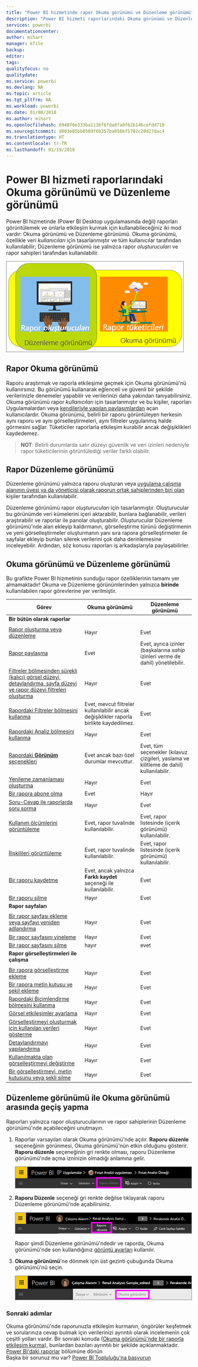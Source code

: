 ```yaml
---
title: "Power BI hizmetinde rapor Okuma görünümü ve Düzenleme görünümü"
description: "Power BI hizmeti raporlarındaki Okuma görünümü ve Düzenleme görünümü arasındaki farklara genel bakış"
services: powerbi
documentationcenter: 
author: mihart
manager: kfile
backup: 
editor: 
tags: 
qualityfocus: no
qualitydate: 
ms.service: powerbi
ms.devlang: NA
ms.topic: article
ms.tgt_pltfrm: NA
ms.workload: powerbi
ms.date: 01/08/2018
ms.author: mihart
ms.openlocfilehash: 6948f0e333ba1136f6fda8fa0f62b146cefdd710
ms.sourcegitcommit: d803e85bb0569f6b357ba0586f5702c20d27dac4
ms.translationtype: HT
ms.contentlocale: tr-TR
ms.lasthandoff: 01/19/2018
---
```

# <a name="reading-view-and-editing-view-in-power-bi-service-reports"></a>Power BI hizmeti raporlarındaki Okuma görünümü ve Düzenleme görünümü
Power BI hizmetinde (Power BI Desktop uygulamasında değil) raporları görüntülemek ve onlarla etkileşim kurmak için kullanabileceğiniz iki mod vardır: Okuma görünümü ve Düzenleme görünümü. Okuma görünümü, özellikle veri *kullanıcıları* için tasarlanmıştır ve tüm kullanıcılar tarafından kullanılabilir; Düzenleme görünümü ise yalnızca rapor *oluşturucuları* ve rapor sahipleri tarafından kullanılabilir. 

![](media/service-reading-view-and-editing-view/power-bi-creators-consumers.png)

## <a name="report-reading-view"></a>Rapor Okuma görünümü

 Raporu araştırmak ve raporla etkileşime geçmek için Okuma görünümü'nü kullanırsınız. Bu görünümü kullanarak eğlenceli ve güvenli bir şekilde verilerinizle denemeler yapabilir ve verilerinizi daha yakından tanıyabilirsiniz. Okuma görünümü rapor *kullanıcıları* için tasarlanmıştır ve bu kişiler, raporları Uygulamalardan veya [kendileriyle yapılan paylaşımlardan](service-share-dashboards.md) açan kullanıcılardır. Okuma görünümü, belirli bir raporu görüntüleyen herkesin aynı raporu ve aynı görselleştirmeleri, aynı filtreler uygulanmış halde görmesini sağlar.  Tüketiciler raporlarla etkileşim kurabilir ancak değişiklikleri kaydedemez.

>**NOT**: Belirli durumlarda satır düzeyi güvenlik ve veri izinleri nedeniyle rapor tüketicilerinin görüntülediği veriler farklı olabilir. 

## <a name="report-editing-view"></a>Rapor Düzenleme görünümü

Düzenleme görünümü yalnızca raporu oluşturan veya [uygulama çalışma alanının üyesi ya da yöneticisi olarak raporun ortak sahiplerinden biri olan](service-create-distribute-apps.md) kişiler tarafından kullanılabilir.

Düzenleme görünümü rapor *oluşturucuları* için tasarlanmıştır. Oluşturucular bu görünümde veri kümelerini içeri aktarabilir, bunlara bağlanabilir, verileri araştırabilir ve raporlar ile panolar oluşturabilir. *Oluşturucular* Düzenleme görünümü'nde alan ekleyip kaldırmanın, görselleştirme türünü değiştirmenin ve yeni görselleştirmeler oluşturmanın yanı sıra rapora görselleştirmeler ile sayfalar ekleyip bunları silerek verilerini çok daha derinlemesine inceleyebilir. Ardından, söz konusu raporları iş arkadaşlarıyla paylaşabilirler.

## <a name="reading-view-versus-editing-view"></a>Okuma görünümü ve Düzenleme görünümü
Bu grafikte Power BI hizmetinin sunduğu rapor özelliklerinin tamamı yer almamaktadır! Okuma ve Düzenleme görünümlerinden yalnızca **birinde** kullanılabilen rapor görevlerine yer verilmiştir. 


|Görev  | Okuma görünümü  | Düzenleme görünümü |
|-------------------------|-------|-------|
|**Bir bütün olarak raporlar**  |
||||
| [Rapor oluşturma veya düzenleme](service-report-create-new.md) | Hayır  | Evet |
| [Rapor paylaşma](service-share-reports.md)| Evet | Evet, ayrıca izinler (başkalarına *sahip* izinleri verme de dahil) yönetilebilir. |
| [Filtreler bölmesinden sürekli (kalıcı) görsel düzeyi, detaylandırma, sayfa düzeyi ve rapor düzeyi filtreleri oluşturma](power-bi-report-add-filter.md) | Hayır  | Evet |
| [Rapordaki Filtreler bölmesini kullanma](power-bi-how-to-report-filter.md) | Evet, mevcut filtreler kullanılabilir ancak değişiklikler raporla birlikte kaydedilmez. | Evet |
| [Rapordaki Analiz bölmesini kullanma](service-analytics-pane.md) | Hayır | Evet |
| [Rapordaki **Görünüm** seçenekleri](power-bi-report-display-settings.md) | Evet ancak bazı özel durumlar mevcuttur. | Evet, tüm seçenekler (kılavuz çizgileri, yaslama ve kilitleme de dahil) kullanılabilir. |
| [Yenileme zamanlaması oluşturma](refresh-data.md) | Hayır  | Evet |
| [Bir rapora abone olma](service-report-subscribe.md) | Evet | Hayır |
| [Soru-Cevap ile raporlarda soru sorma](power-bi-q-and-a.md) | Hayır  | Evet |
| [Kullanım ölçümlerini görüntüleme](service-usage-metrics.md) | Evet, rapor tuvalinde kullanılabilir. | Evet, rapor listesinde (içerik görünümü) kullanılabilir. |
| [İlişkilileri görüntüleme](service-related-content.md) | Evet, rapor tuvalinde kullanılabilir. | Evet, rapor listesinde (içerik görünümü) kullanılabilir. |
| [Bir raporu kaydetme](service-report-save.md) | Evet, ancak yalnızca **Farklı kaydet** seçeneği ile kullanılabilir. | Evet |
| [Bir raporu silme](service-delete.md) | Hayır  | Evet |
|**Rapor sayfaları** |
||||
| [Bir rapor sayfası ekleme veya sayfayı yeniden adlandırma](power-bi-report-add-page.md)  | Hayır  | Evet  |
| [Bir rapor sayfasını yineleme](power-bi-report-copy-paste-page.md) | Hayır  | Evet |
| [Bir rapor sayfasını silme](service-delete.md) | hayır | evet |
|**Rapor görselleştirmeleri ile çalışma**|
||||
| [Bir rapora görselleştirme ekleme](power-bi-report-add-visualizations-i.md) | Hayır  | Evet |
| [Bir rapora metin kutusu ve şekil ekleme](power-bi-reports-add-text-and-shapes.md) | Hayır  | Evet |
| [Rapordaki Biçimlendirme bölmesini kullanma](service-the-report-editor-take-a-tour.md) | Hayır | Evet |
| [Görsel etkileşimler ayarlama](service-reports-visual-interactions.md) | Hayır  | Evet |
| [Görselleştirmeyi oluşturmak için kullanılan verileri gösterme](service-reports-show-data.md) | Hayır  | Evet |
| [Detaylandırmayı yapılandırma](power-bi-visualization-drill-down.md) | Hayır  | Evet |
| [Kullanılmakta olan görselleştirmeyi değiştirme](power-bi-report-change-visualization-type.md) | Hayır | Evet|
| [Bir görselleştirmeyi, metin kutusunu veya şekli silme](service-delete.md)| Hayır | Evet |


## <a name="navigating-between-editing-view-and-reading-view"></a>Düzenleme görünümü ile Okuma görünümü arasında geçiş yapma
Raporları yalnızca rapor oluşturucularının ve rapor sahiplerinin Düzenleme görünümü'nde açabileceğini unutmayın.

1. Raporlar varsayılan olarak Okuma görünümü'nde açılır. **Raporu düzenle** seçeneğinin görünmesi, Okuma görünümü'nün etkin olduğunu gösterir. **Raporu düzenle** seçeneğinin gri renkte olması, raporu Düzenleme görünümü'nde açma izninizin olmadığı anlamına gelir.

   ![](media/service-reading-view-and-editing-view/power-bi-edit-report-grey.png)

2. **Raporu Düzenle** seçeneği gri renkte değilse tıklayarak raporu Düzenleme görünümü'nde açabilirsiniz. 
   
   ![](media/service-reading-view-and-editing-view/power-bi-edit-report.png)
   
   Rapor şimdi Düzenleme görünümü'ndedir ve raporda, Okuma görünümü'nde son kullandığınız [görüntü ayarları](power-bi-report-display-settings.md) kullanılır.

2. **Okuma görünümü**'ne dönmek için üst gezinti çubuğunda Okuma görünümü'nü seçin.
   
    ![](media/service-reading-view-and-editing-view/power-bi-reading-view.png)



### <a name="next-steps"></a>Sonraki adımlar
Okuma görünümü'nde raporunuzla etkileşim kurmanın, öngörüler keşfetmek ve sorularınıza cevap bulmak için verilerinizi ayrıntılı olarak incelemenin çok çeşitli yolları vardır.  Bir sonraki konuda ([Okuma görünümü'nde bir raporla etkileşim kurma](service-interact-with-a-report-in-editing-view.md)), bunlardan bazıları ayrıntılı bir şekilde açıklanmaktadır.    
[Power BI'daki raporlar](service-reports.md)   bölümüne dönün  
Başka bir sorunuz mu var? [Power BI Topluluğu'na başvurun](http://community.powerbi.com/) 

